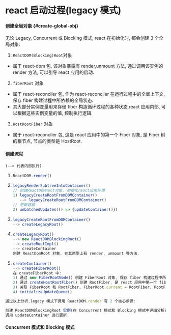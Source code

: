 # react 启动过程(legacy 模式)

#### 创建全局对象 {#create-global-obj}

无论 Legacy, Concurrent 或 Blocking 模式, react 在初始化时, 都会创建 3 个全局对象:

1. `ReactDOM(Blocking)Root`对象

- 属于 react-dom 包, 该对象暴露有 render,unmount 方法, 通过调用该实例的 render 方法, 可以引导 react 应用的启动.

2. `fiberRoot` 对象

- 属于 react-reconciler 包, 作为 react-reconciler 在运行过程中的全局上下文, 保存 fiber 构建过程中所依赖的全局状态.
- 其大部分实例变量用来存储 fiber 构造循环过程的各种状态.react 应用内部, 可以根据这些实例变量的值, 控制执行逻辑.

3. `HostRootFiber` 对象

- 属于 react-reconciler 包, 这是 react 应用中的第一个 Fiber 对象, 是 Fiber 树的根节点, 节点的类型是 HostRoot.

#### 创建流程

`(--> 代表内部执行)`

1. ```javascript
   ReactDOM.render()
   ```
2. ```javascript
   legacyRenderSubtreeIntoContainer()
   // 创建ReactDOMRoot对象, 初始化react应用环境
   1) legacyCreateRootFromDOMContainer()
      --> legacyCreateRootFromDOMContainer()
   // 更新容器
   2) unbatchedUpdates(() => {updateContainer()})
   ```

3. ```javascript
   legacyCreateRootFromDOMContainer()
   --> createLegacyRoot()
   ```
4. ```javascript
   createLegacyRoot()
   --> new ReactDOMBlockingRoot()
   --> createRootImpl()
   --> createContainer
   创建 ReactDomRoot 对象, 在其原型上有 render, unmount 等方法.
   ```
5. ```javascript
   createContainer()
   --> createFiberRoot()
   在 createFiberRoot 中:
   1) 通过 new FiberRootNode() 创建 FiberRoot 对象, 保存 fiber 构建过程中所依赖的全局状态.
   2) 通过 createHostRootFiber() 创建 RootFiber, 是 react 应用中第一个 fiber 对象.
   3) 关联 FiberRoot 和 RootFiber, FiberRoot.current = RootFiber, RootFiber.stateNode = FiberRoot.
   4) initializeUpdateQueue()
   ```

```javascript
通过以上分析,legacy 模式下调用 ReactDOM.render 有 2 个核心步骤:

创建 ReactDOMBlockingRoot 实例(在 Concurrent 模式和 Blocking 模式中详细分析该类), 初始化 react 应用环境.
调用 updateContainer 进行更新.
```

#### Concurrent 模式和 Blocking 模式

